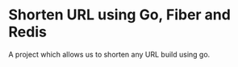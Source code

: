 # Shorten URL using Go, Fiber and Redis

A project which allows us to shorten any URL build using go.
